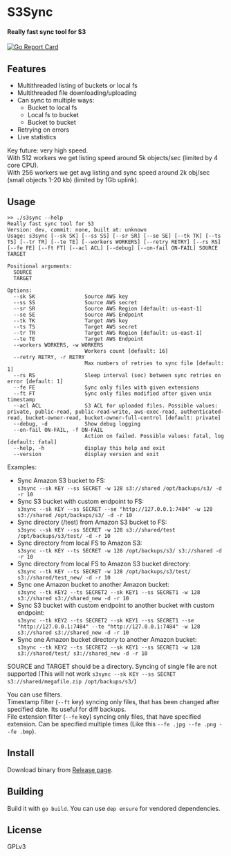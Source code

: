 # S3Sync
#### Really fast sync tool for S3
[![Go Report Card](https://goreportcard.com/badge/github.com/larrabee/s3sync)](https://goreportcard.com/report/github.com/larrabee/s3sync)  

## Features
* Multithreaded listing of buckets or local fs
* Multithreaded file downloading/uploading
* Can sync to multiple ways:
    * Bucket to local fs
    * Local fs to bucket
    * Bucket to bucket
* Retrying on errors
* Live statistics

Key future: very high speed.  
With 512 workers we get listing speed around 5k objects/sec (limited by 4 core CPU).  
With 256 workers we get avg listing and sync speed around 2k obj/sec (small objects 1-20 kb) (limited by 1Gb uplink).  

## Usage
```
>> ./s3sync --help
Really fast sync tool for S3
Version: dev, commit: none, built at: unknown
Usage: s3sync [--sk SK] [--ss SS] [--sr SR] [--se SE] [--tk TK] [--ts TS] [--tr TR] [--te TE] [--workers WORKERS] [--retry RETRY] [--rs RS] [--fe FE] [--ft FT] [--acl ACL] [--debug] [--on-fail ON-FAIL] SOURCE TARGET

Positional arguments:
  SOURCE
  TARGET

Options:
  --sk SK                Source AWS key
  --ss SS                Source AWS secret
  --sr SR                Source AWS Region [default: us-east-1]
  --se SE                Source AWS Endpoint
  --tk TK                Target AWS key
  --ts TS                Target AWS secret
  --tr TR                Target AWS Region [default: us-east-1]
  --te TE                Target AWS Endpoint
  --workers WORKERS, -w WORKERS
                         Workers count [default: 16]
  --retry RETRY, -r RETRY
                         Max numbers of retries to sync file [default: 1]
  --rs RS                Sleep interval (sec) between sync retries on error [default: 1]
  --fe FE                Sync only files with given extensions
  --ft FT                Sync only files modified after given unix timestamp
  --acl ACL              S3 ACL for uploaded files. Possible values: private, public-read, public-read-write, aws-exec-read, authenticated-read, bucket-owner-read, bucket-owner-full-control [default: private]
  --debug, -d            Show debug logging
  --on-fail ON-FAIL, -f ON-FAIL
                         Action on failed. Possible values: fatal, log [default: fatal]
  --help, -h             display this help and exit
  --version              display version and exit
```

Examples:  
* Sync Amazon S3 bucket to FS:  
```s3sync --sk KEY --ss SECRET -w 128 s3://shared /opt/backups/s3/ -d -r 10```
* Sync S3 bucket with custom endpoint to FS:  
```s3sync --sk KEY --ss SECRET --se "http://127.0.0.1:7484" -w 128 s3://shared /opt/backups/s3/ -d -r 10```
* Sync directory (/test) from Amazon S3 bucket to FS:  
```s3sync --sk KEY --ss SECRET -w 128 s3://shared/test /opt/backups/s3/test/ -d -r 10```
* Sync directory from local FS to Amazon S3:  
```s3sync --tk KEY --ts SECRET -w 128 /opt/backups/s3/ s3://shared -d -r 10```
* Sync directory from local FS to Amazon S3 bucket directory:  
```s3sync --tk KEY --ts SECRET -w 128 /opt/backups/s3/test/ s3://shared/test_new/ -d -r 10```
* Sync one Amazon bucket to another Amazon bucket:  
```s3sync --tk KEY2 --ts SECRET2 --sk KEY1 --ss SECRET1 -w 128 s3://shared s3://shared_new -d -r 10```
* Sync S3 bucket with custom endpoint to another bucket with custom endpoint:  
```s3sync --tk KEY2 --ts SECRET2 --sk KEY1 --ss SECRET1 --se "http://127.0.0.1:7484" --te "http://127.0.0.1:7484" -w 128 s3://shared s3://shared_new -d -r 10```
* Sync one Amazon bucket directory to another Amazon bucket:  
```s3sync --tk KEY2 --ts SECRET2 --sk KEY1 --ss SECRET1 -w 128 s3://shared/test/ s3://shared_new -d -r 10```

SOURCE and TARGET should be a directory. Syncing of single file are not supported (This will not work `s3sync --sk KEY --ss SECRET s3://shared/megafile.zip /opt/backups/s3/`)  

You can use filters.   
Timestamp filter (`--ft` key) syncing only files, that has been changed after specified date. Its useful for diff backups.  
File extension filter (`--fe` key) syncing only files, that have specified extension. Can be specified multiple times (Like this `--fe .jpg --fe .png --fe .bmp`).  

## Install
Download binary from [Release page](https://github.com/larrabee/s3sync/releases).  

## Building
Build it with `go build`.
You can use `dep ensure` for vendored dependencies.

## License
GPLv3

